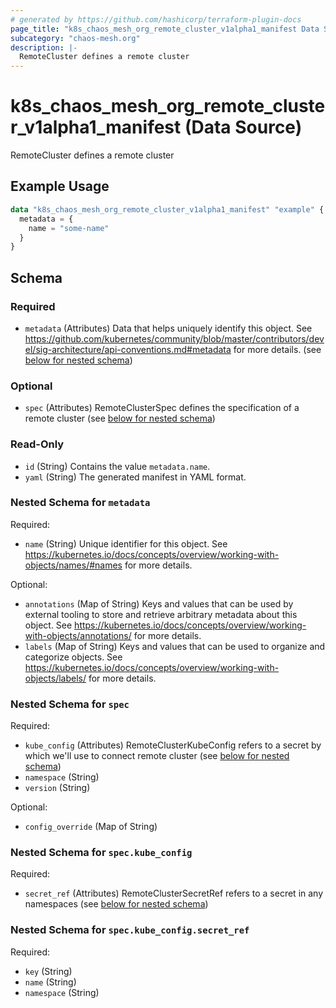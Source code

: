 ```yaml
---
# generated by https://github.com/hashicorp/terraform-plugin-docs
page_title: "k8s_chaos_mesh_org_remote_cluster_v1alpha1_manifest Data Source - terraform-provider-k8s"
subcategory: "chaos-mesh.org"
description: |-
  RemoteCluster defines a remote cluster
---
```


# k8s_chaos_mesh_org_remote_cluster_v1alpha1_manifest (Data Source)

RemoteCluster defines a remote cluster

## Example Usage

```terraform
data "k8s_chaos_mesh_org_remote_cluster_v1alpha1_manifest" "example" {
  metadata = {
    name = "some-name"
  }
}
```

<!-- schema generated by tfplugindocs -->
## Schema

### Required

- `metadata` (Attributes) Data that helps uniquely identify this object. See https://github.com/kubernetes/community/blob/master/contributors/devel/sig-architecture/api-conventions.md#metadata for more details. (see [below for nested schema](#nestedatt--metadata))

### Optional

- `spec` (Attributes) RemoteClusterSpec defines the specification of a remote cluster (see [below for nested schema](#nestedatt--spec))

### Read-Only

- `id` (String) Contains the value `metadata.name`.
- `yaml` (String) The generated manifest in YAML format.

<a id="nestedatt--metadata"></a>
### Nested Schema for `metadata`

Required:

- `name` (String) Unique identifier for this object. See https://kubernetes.io/docs/concepts/overview/working-with-objects/names/#names for more details.

Optional:

- `annotations` (Map of String) Keys and values that can be used by external tooling to store and retrieve arbitrary metadata about this object. See https://kubernetes.io/docs/concepts/overview/working-with-objects/annotations/ for more details.
- `labels` (Map of String) Keys and values that can be used to organize and categorize objects. See https://kubernetes.io/docs/concepts/overview/working-with-objects/labels/ for more details.


<a id="nestedatt--spec"></a>
### Nested Schema for `spec`

Required:

- `kube_config` (Attributes) RemoteClusterKubeConfig refers to a secret by which we'll use to connect remote cluster (see [below for nested schema](#nestedatt--spec--kube_config))
- `namespace` (String)
- `version` (String)

Optional:

- `config_override` (Map of String)

<a id="nestedatt--spec--kube_config"></a>
### Nested Schema for `spec.kube_config`

Required:

- `secret_ref` (Attributes) RemoteClusterSecretRef refers to a secret in any namespaces (see [below for nested schema](#nestedatt--spec--kube_config--secret_ref))

<a id="nestedatt--spec--kube_config--secret_ref"></a>
### Nested Schema for `spec.kube_config.secret_ref`

Required:

- `key` (String)
- `name` (String)
- `namespace` (String)
